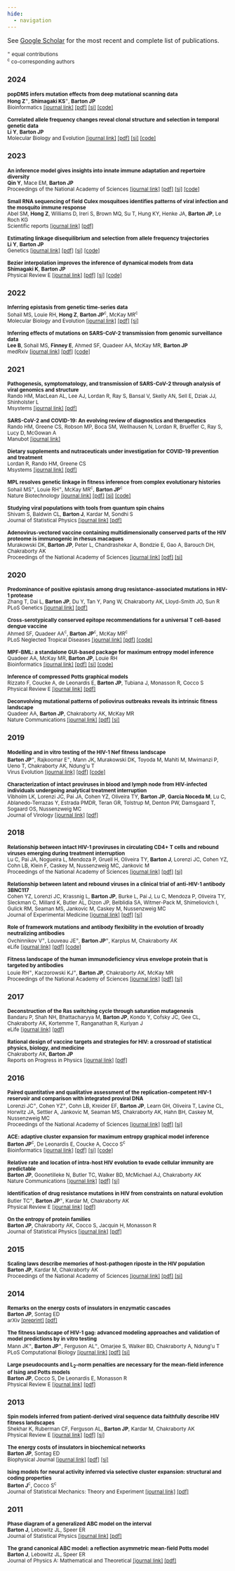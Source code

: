 ```yaml
---
hide:
  - navigation
---
```


See [Google Scholar](https://scholar.google.com/citations?user=ItAcAOMAAAAJ) for the most recent and complete list of publications.

<small><sup>=</sup> equal contributions
<br></small><small><sup>c</sup> co-corresponding authors
<br></small>

<!--- replace ### with <h3> </h3> to remove from nav> --->

### 2024
<small>**popDMS infers mutation effects from deep mutational scanning data**<br>**Hong Z**<sup>=</sup>, **Shimagaki KS**<sup>=</sup>, **Barton JP**<br>Bioinformatics [[journal link]](https://doi.org/10.1093/bioinformatics/btae499) [[pdf]](assets/pdf/papers/hong-popdms.pdf) [[si]](assets/pdf/papers/hong-popdms-si.pdf) [[code]](https://github.com/bartonlab/popDMS)</small>

<small>**Correlated allele frequency changes reveal clonal structure and selection in temporal genetic data**<br>**Li Y**, **Barton JP**<br>Molecular Biology and Evolution [[journal link]](https://doi.org/10.1093/molbev/msae060) [[pdf]](assets/pdf/papers/li-clonal.pdf) [[si]](assets/pdf/papers/li-clonal-si.pdf) [[code]]( https://github.com/bartonlab/paper-clonal-dynamics)</small>

### 2023
<small>**An inference model gives insights into innate immune adaptation and repertoire diversity**<br>**Qin Y**, Mace EM, **Barton JP**<br>Proceedings of the National Academy of Sciences [[journal link]](https://doi.org/10.1073/pnas.2305859120) [[pdf]](assets/pdf/papers/qin-innate.pdf) [[si]](assets/pdf/papers/qin-innate-si.pdf) [[code]](https://github.com/bartonlab/paper-innate-immune-adaptation)</small>

<small>**Small RNA sequencing of field Culex mosquitoes identifies patterns of viral infection and the mosquito immune response**<br>Abel SM, **Hong Z**, Williams D, Ireri S, Brown MQ, Su T, Hung KY, Henke JA, **Barton JP**, Le Roch KG<br>Scientific reports [[journal link]](https://doi.org/10.1038/s41598-023-37571-6) [[pdf]](assets/pdf/papers/abel-mosquito.pdf)</small>

<small>**Estimating linkage disequilibrium and selection from allele frequency trajectories**<br>**Li Y**, **Barton JP**<br>Genetics [[journal link]](https://doi.org/10.1093/genetics/iyac189) [[pdf]](assets/pdf/papers/li-ld-estimation.pdf) [[si]](assets/pdf/papers/li-ld-estimation-si.pdf) [[code]](https://github.com/bartonlab/paper-covariance-estimation)</small>

<small>**Bezier interpolation improves the inference of dynamical models from data**<br>**Shimagaki K**, **Barton JP**<br>Physical Review E [[journal link]](https://doi.org/10.1103/PhysRevE.107.024116) [[pdf]](assets/pdf/papers/shimagaki-bezier.pdf) [[si]](assets/pdf/papers/shimagaki-bezier-si.pdf) [[code]](https://github.com/bartonlab/paper-Bezier-interpolation)</small>

### 2022
<small>**Inferring epistasis from genetic time-series data**<br>Sohail MS, Louie RH, **Hong Z**, **Barton JP**<sup>c</sup>, McKay MR<sup>c</sup><br>Molecular Biology and Evolution [[journal link]](https://doi.org/10.1093/molbev/msac199) [[pdf]](assets/pdf/papers/sohail-epistasis.pdf) [[si]](assets/pdf/papers/sohail-epistasis-si.pdf)</small>

<small>**Inferring effects of mutations on SARS-CoV-2 transmission from genomic surveillance data**<br>**Lee B**, Sohail MS, **Finney E**, Ahmed SF, Quadeer AA, McKay MR, **Barton JP**<br>medRxiv [[journal link]](https://doi.org/10.1101/2021.12.31.21268591) [[pdf]](assets/pdf/papers/lee-sc2-transmission.pdf) [[code]](https://github.com/bartonlab/paper-SARS-CoV-2-inference)</small>

### 2021
<small>**Pathogenesis, symptomatology, and transmission of SARS-CoV-2 through analysis of viral genomics and structure**<br>Rando HM, MacLean AL, Lee AJ, Lordan R, Ray S, Bansal V, Skelly AN, Sell E, Dziak JJ, Shinholster L<br>Msystems [[journal link]](https://doi.org/10.1128/msystems.00095-21) [[pdf]](assets/pdf/papers/rando-pathogenesis.pdf)</small>

<small>**SARS-CoV-2 and COVID-19: An evolving review of diagnostics and therapeutics**<br>Rando HM, Greene CS, Robson MP, Boca SM, Wellhausen N, Lordan R, Brueffer C, Ray S, Lucy D, McGowan A<br>Manubot [[journal link]](https://greenelab.github.io/covid19-review/)</small>

<small>**Dietary supplements and nutraceuticals under investigation for COVID-19 prevention and treatment**<br>Lordan R, Rando HM, Greene CS<br>Msystems [[journal link]](https://doi.org/10.1128/mSystems.00122-21) [[pdf]](assets/pdf/papers/lordan-supplements.pdf)</small>

<small>**MPL resolves genetic linkage in fitness inference from complex evolutionary histories**<br>Sohail MS<sup>=</sup>, Louie RH<sup>=</sup>, McKay MR<sup>c</sup>, **Barton JP**<sup>c</sup><br>Nature Biotechnology [[journal link]](https://doi.org/10.1038/s41587-020-0737-3) [[pdf]](assets/pdf/papers/sohail-mpl.pdf) [[si]](assets/pdf/papers/sohail-mpl-si.pdf) [[code]](https://github.com/bartonlab/paper-MPL-inference)</small>

<small>**Studying viral populations with tools from quantum spin chains**<br>Shivam S, Baldwin CL, **Barton J**, Kardar M, Sondhi S<br>Journal of Statistical Physics [[journal link]](https://doi.org/10.1007/s10955-021-02716-2) [[pdf]](assets/pdf/papers/shivam-spin.pdf)</small>

<small>**Adenovirus-vectored vaccine containing multidimensionally conserved parts of the HIV proteome is immunogenic in rhesus macaques**<br>Murakowski DK, **Barton JP**, Peter L, Chandrashekar A, Bondzie E, Gao A, Barouch DH, Chakraborty AK<br>Proceedings of the National Academy of Sciences [[journal link]](https://doi.org/10.1073/pnas.2022496118) [[pdf]](assets/pdf/papers/murakowski-vaccine.pdf) [[si]](assets/pdf/papers/murakowski-vaccine-si.pdf)</small>

### 2020
<small>**Predominance of positive epistasis among drug resistance-associated mutations in HIV-1 protease**<br>Zhang T, Dai L, **Barton JP**, Du Y, Tan Y, Pang W, Chakraborty AK, Lloyd-Smith JO, Sun R<br>PLoS Genetics [[journal link]](https://doi.org/10.1371/journal.pgen.1009009) [[pdf]](assets/pdf/papers/zhang-epistasis.pdf)</small>

<small>**Cross-serotypically conserved epitope recommendations for a universal T cell-based dengue vaccine**<br>Ahmed SF, Quadeer AA<sup>c</sup>, **Barton JP**<sup>c</sup>, McKay MR<sup>c</sup><br>PLoS Neglected Tropical Diseases [[journal link]](https://doi.org/10.1371/journal.pntd.0008676) [[pdf]](assets/pdf/papers/ahmed-dengue.pdf) [[code]](https://github.com/faraz107/Robust-DENV-Vaccine-Candidates)</small>

<small>**MPF-BML: a standalone GUI-based package for maximum entropy model inference**<br>Quadeer AA, McKay MR, **Barton JP**, Louie RH<br>Bioinformatics [[journal link]](https://doi.org/10.1093/bioinformatics/btz925) [[pdf]](assets/pdf/papers/quadeer-mpf-bml.pdf) [[si]](assets/pdf/papers/quadeer-mpf-bml-si.pdf) [[code]](https://github.com/ahmedaq/MPF-BML-GUI)</small>

<small>**Inference of compressed Potts graphical models**<br>Rizzato F, Coucke A, de Leonardis E, **Barton JP**, Tubiana J, Monasson R, Cocco S<br>Physical Review E [[journal link]](https://doi.org/10.1103/PhysRevE.101.012309) [[pdf]](assets/pdf/papers/rizzato-compression.pdf)</small>

<small>**Deconvolving mutational patterns of poliovirus outbreaks reveals its intrinsic fitness landscape**<br>Quadeer AA, **Barton JP**, Chakraborty AK, McKay MR<br>Nature Communications [[journal link]](https://doi.org/10.1038/s41467-019-14174-2) [[pdf]](assets/pdf/papers/quadeer-poliovirus.pdf) [[si]](assets/pdf/papers/quadeer-poliovirus-si.pdf)</small>

### 2019
<small>**Modelling and in vitro testing of the HIV-1 Nef fitness landscape**<br>**Barton JP**<sup>=</sup>, Rajkoomar E<sup>=</sup>, Mann JK, Murakowski DK, Toyoda M, Mahiti M, Mwimanzi P, Ueno T, Chakraborty AK, Ndung'u T<br>Virus Evolution [[journal link]](https://doi.org/10.1093/ve/vez029) [[pdf]](assets/pdf/papers/barton-nef.pdf) [[code]](https://github.com/johnbarton/paper-Nef-modeling)</small>

<small>**Characterization of intact proviruses in blood and lymph node from HIV-infected individuals undergoing analytical treatment interruption**<br>Vibholm LK, Lorenzi JC, Pai JA, Cohen YZ, Oliveira TY, **Barton JP**, **Garcia Noceda M**, Lu C, Ablanedo-Terrazas Y, Estrada PMDR, Teran GR, Tolstrup M, Denton PW, Damsgaard T, Sogaard OS, Nussenzweig MC<br>Journal of Virology [[journal link]](https://doi.org/10.1128/JVI.01920-18) [[pdf]](assets/pdf/papers/vibholm-reservoir-compartments.pdf)</small>

### 2018
<small>**Relationship between intact HIV-1 proviruses in circulating CD4+ T cells and rebound viruses emerging during treatment interruption**<br>Lu C, Pai JA, Nogueira L, Mendoza P, Gruell H, Oliveira TY, **Barton J**, Lorenzi JC, Cohen YZ, Cohn LB, Klein F, Caskey M, Nussenzweig MC, Jankovic M<br>Proceedings of the National Academy of Sciences [[journal link]](https://doi.org/10.1073/pnas.1813512115) [[pdf]](assets/pdf/papers/lu-reservoir-rebound.pdf) [[si]](assets/pdf/papers/lu-reservoir-rebound-si.pdf)</small>

<small>**Relationship between latent and rebound viruses in a clinical trial of anti-HIV-1 antibody 3BNC117**<br>Cohen YZ, Lorenzi JC, Krassnig L, **Barton JP**, Burke L, Pai J, Lu C, Mendoza P, Oliveira TY, Sleckman C, Millard K, Butler AL, Dizon JP, Belblidia SA, Witmer-Pack M, Shimeliovich I, Gulick RM, Seaman MS, Jankovic M, Caskey M, Nussenzweig MC<br>Journal of Experimental Medicine [[journal link]](https://doi.org/10.1084/jem.20180936) [[pdf]](assets/pdf/papers/cohen-reservoir-rebound.pdf) [[si]](assets/pdf/papers/cohen-reservoir-rebound-si.pdf)</small>

<small>**Role of framework mutations and antibody flexibility in the evolution of broadly neutralizing antibodies**<br>Ovchinnikov V<sup>=</sup>, Louveau JE<sup>=</sup>, **Barton JP**<sup>=</sup>, Karplus M, Chakraborty AK<br>eLife [[journal link]](https://doi.org/10.7554/eLife.33038) [[pdf]](assets/pdf/papers/ovchinnikov-bnab-flexibility.pdf) [[code]](https://github.com/johnbarton/paper-bnAb-flexibility)</small>

<small>**Fitness landscape of the human immunodeficiency virus envelope protein that is targeted by antibodies**<br>Louie RH<sup>=</sup>, Kaczorowski KJ<sup>=</sup>, **Barton JP**, Chakraborty AK, McKay MR<br>Proceedings of the National Academy of Sciences [[journal link]](https://doi.org/10.1073/pnas.1717765115) [[pdf]](assets/pdf/papers/louie-env-fitness.pdf) [[si]](assets/pdf/papers/louie-env-fitness-si.pdf)</small>

### 2017
<small>**Deconstruction of the Ras switching cycle through saturation mutagenesis**<br>Bandaru P, Shah NH, Bhattacharyya M, **Barton JP**, Kondo Y, Cofsky JC, Gee CL, Chakraborty AK, Kortemme T, Ranganathan R, Kuriyan J<br>eLife [[journal link]](https://doi.org/10.7554/eLife.27810) [[pdf]](assets/pdf/papers/bandaru-ras.pdf)</small>

<small>**Rational design of vaccine targets and strategies for HIV: a crossroad of statistical physics, biology, and medicine**<br>Chakraborty AK, **Barton JP**<br>Reports on Progress in Physics [[journal link]](https://doi.org/10.1088/1361-6633/aa574a) [[pdf]](assets/pdf/papers/chakraborty-vaccine-design.pdf)</small>

### 2016
<small>**Paired quantitative and qualitative assessment of the replication-competent HIV-1 reservoir and comparison with integrated proviral DNA**<br>Lorenzi JC<sup>=</sup>, Cohen YZ<sup>=</sup>, Cohn LB, Kreider EF, **Barton JP**, Learn GH, Oliveira T, Lavine CL, Horwitz JA, Settler A, Jankovic M, Seaman MS, Chakraborty AK, Hahn BH, Caskey M, Nussenzweig MC<br>Proceedings of the National Academy of Sciences [[journal link]](https://doi.org/10.1073/pnas.1617789113) [[pdf]](assets/pdf/papers/lorenzi-qqvoa.pdf) [[si]](assets/pdf/papers/lorenzi-qqvoa-si.pdf)</small>

<small>**ACE: adaptive cluster expansion for maximum entropy graphical model inference**<br>**Barton JP**<sup>c</sup>, De Leonardis E, Coucke A, Cocco S<sup>c</sup><br>Bioinformatics [[journal link]](https://doi.org/10.1093/bioinformatics/btw328) [[pdf]](assets/pdf/papers/barton-ace.pdf) [[si]](assets/pdf/papers/barton-ace-si.pdf) [[code]](https://github.com/johnbarton/ACE)</small>

<small>**Relative rate and location of intra-host HIV evolution to evade cellular immunity are predictable**<br>**Barton JP**, Goonetilleke N, Butler TC, Walker BD, McMichael AJ, Chakraborty AK<br>Nature Communications [[journal link]](https://doi.org/10.1038/ncomms11660) [[pdf]](assets/pdf/papers/barton-hiv-escape.pdf) [[si]](assets/pdf/papers/barton-hiv-escape-si.pdf)</small>

<small>**Identification of drug resistance mutations in HIV from constraints on natural evolution**<br>Butler TC<sup>=</sup>, **Barton JP**<sup>=</sup>, Kardar M, Chakraborty AK<br>Physical Review E [[journal link]](https://doi.org/10.1103/PhysRevE.93.022412) [[pdf]](assets/pdf/papers/butler-protease.pdf)</small>

<small>**On the entropy of protein families**<br>**Barton JP**, Chakraborty AK, Cocco S, Jacquin H, Monasson R<br>Journal of Statistical Physics [[journal link]](https://doi.org/10.1007/s10955-015-1441-4) [[pdf]](assets/pdf/papers/barton-pfam-entropy.pdf)</small>

### 2015
<small>**Scaling laws describe memories of host-pathogen riposte in the HIV population**<br>**Barton JP**, Kardar M, Chakraborty AK<br>Proceedings of the National Academy of Sciences [[journal link]](https://doi.org/10.1073/pnas.1415386112) [[pdf]](assets/pdf/papers/barton-hiv-basins.pdf) [[si]](assets/pdf/papers/barton-hiv-basins-si.pdf)</small>

### 2014
<small>**Remarks on the energy costs of insulators in enzymatic cascades**<br>**Barton JP**, Sontag ED<br>arXiv [[preprint]](https://arxiv.org/abs/1412.8065) [[pdf]](assets/pdf/papers/barton-insulator-remarks.pdf)</small>

<small>**The fitness landscape of HIV-1 gag: advanced modeling approaches and validation of model predictions by in vitro testing**<br>Mann JK<sup>=</sup>, **Barton JP**<sup>=</sup>, Ferguson AL<sup>=</sup>, Omarjee S, Walker BD, Chakraborty A, Ndung'u T<br>PLoS Computational Biology [[journal link]](https://doi.org/10.1371/journal.pcbi.1003776) [[pdf]](assets/pdf/papers/mann-gag-landscape.pdf) [[si]](assets/pdf/papers/mann-gag-landscape-si.pdf)</small>

<small>**Large pseudocounts and L<sub>2</sub>-norm penalties are necessary for the mean-field inference of Ising and Potts models**<br>**Barton JP**, Cocco S, De Leonardis E, Monasson R<br>Physical Review E [[journal link]](https://doi.org/10.1103/PhysRevE.90.012132) [[pdf]](assets/pdf/papers/barton-large-pseudocounts.pdf)</small>

### 2013
<small>**Spin models inferred from patient-derived viral sequence data faithfully describe HIV fitness landscapes**<br>Shekhar K, Ruberman CF, Ferguson AL, **Barton JP**, Kardar M, Chakraborty AK<br>Physical Review E [[journal link]](https://doi.org/10.1103/PhysRevE.88.062705) [[pdf]](assets/pdf/papers/shekhar-hiv.pdf) [[si]](assets/pdf/papers/shekhar-hiv-si.pdf)</small>

<small>**The energy costs of insulators in biochemical networks**<br>**Barton JP**, Sontag ED<br>Biophysical Journal [[journal link]](https://doi.org/10.1016/j.bpj.2013.01.056) [[pdf]](assets/pdf/papers/barton-insulator.pdf) [[si]](assets/pdf/papers/barton-insulator-si.pdf)</small>

<small>**Ising models for neural activity inferred via selective cluster expansion: structural and coding properties**<br>**Barton J**<sup>c</sup>, Cocco S<sup>c</sup><br>Journal of Statistical Mechanics: Theory and Experiment [[journal link]](https://doi.org/10.1088/1742-5468/2013/03/P03002) [[pdf]](assets/pdf/papers/barton-neural.pdf)</small>

### 2011
<small>**Phase diagram of a generalized ABC model on the interval**<br>**Barton J**, Lebowitz JL, Speer ER<br>Journal of Statistical Physics [[journal link]](https://doi.org/10.1007/s10955-011-0279-7) [[pdf]](assets/pdf/papers/barton-gabc.pdf)</small>

<small>**The grand canonical ABC model: a reflection asymmetric mean-field Potts model**<br>**Barton J**, Lebowitz JL, Speer ER<br>Journal of Physics A: Mathematical and Theoretical [[journal link]](https://doi.org/10.1088/1751-8113/44/6/065005) [[pdf]](assets/pdf/papers/barton-gcabc.pdf)</small>


